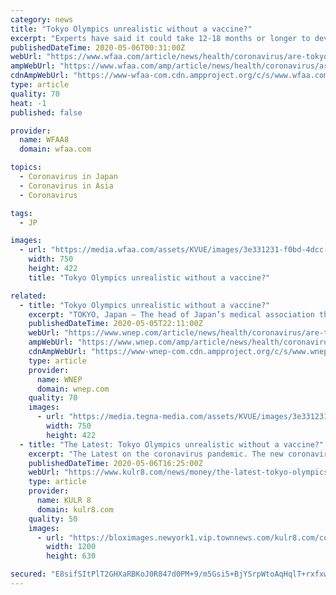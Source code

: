 ```yaml
---
category: news
title: "Tokyo Olympics unrealistic without a vaccine?"
excerpt: "Experts have said it could take 12-18 months or longer to develop a vaccine that is safe and effective for clinical use."
publishedDateTime: 2020-05-06T00:31:00Z
webUrl: "https://www.wfaa.com/article/news/health/coronavirus/are-tokyo-olympics-unrealistic-without-a-vaccine/507-cb561bdb-a467-4fb7-9082-f33ffb2ee3d7"
ampWebUrl: "https://www.wfaa.com/amp/article/news/health/coronavirus/are-tokyo-olympics-unrealistic-without-a-vaccine/507-cb561bdb-a467-4fb7-9082-f33ffb2ee3d7"
cdnAmpWebUrl: "https://www-wfaa-com.cdn.ampproject.org/c/s/www.wfaa.com/amp/article/news/health/coronavirus/are-tokyo-olympics-unrealistic-without-a-vaccine/507-cb561bdb-a467-4fb7-9082-f33ffb2ee3d7"
type: article
quality: 70
heat: -1
published: false

provider:
  name: WFAA8
  domain: wfaa.com

topics:
  - Coronavirus in Japan
  - Coronavirus in Asia
  - Coronavirus

tags:
  - JP

images:
  - url: "https://media.wfaa.com/assets/KVUE/images/3e331231-f0bd-4dcc-9553-1c5e96bc869b/3e331231-f0bd-4dcc-9553-1c5e96bc869b_750x422.jpg"
    width: 750
    height: 422
    title: "Tokyo Olympics unrealistic without a vaccine?"

related:
  - title: "Tokyo Olympics unrealistic without a vaccine?"
    excerpt: "TOKYO, Japan — The head of Japan’s medical association thinks it will be difficult to hold the Olympics without an effective coronavirus vaccine. “I hope vaccines and drugs will be developed as soon as possible,” Japan Medical Association President Yoshitake Yokokura said Tuesday. Japan and the International Olympic Committee agreed to ..."
    publishedDateTime: 2020-05-05T22:11:00Z
    webUrl: "https://www.wnep.com/article/news/health/coronavirus/are-tokyo-olympics-unrealistic-without-a-vaccine/507-cb561bdb-a467-4fb7-9082-f33ffb2ee3d7"
    ampWebUrl: "https://www.wnep.com/amp/article/news/health/coronavirus/are-tokyo-olympics-unrealistic-without-a-vaccine/507-cb561bdb-a467-4fb7-9082-f33ffb2ee3d7"
    cdnAmpWebUrl: "https://www-wnep-com.cdn.ampproject.org/c/s/www.wnep.com/amp/article/news/health/coronavirus/are-tokyo-olympics-unrealistic-without-a-vaccine/507-cb561bdb-a467-4fb7-9082-f33ffb2ee3d7"
    type: article
    provider:
      name: WNEP
      domain: wnep.com
    quality: 70
    images:
      - url: "https://media.tegna-media.com/assets/KVUE/images/3e331231-f0bd-4dcc-9553-1c5e96bc869b/3e331231-f0bd-4dcc-9553-1c5e96bc869b_750x422.jpg"
        width: 750
        height: 422
  - title: "The Latest: Tokyo Olympics unrealistic without a vaccine?"
    excerpt: "The Latest on the coronavirus pandemic. The new coronavirus causes mild or moderate symptoms for most people. For some, especially older adults and people with existing health problems, it can"
    publishedDateTime: 2020-05-06T16:25:00Z
    webUrl: "https://www.kulr8.com/news/money/the-latest-tokyo-olympics-unrealistic-without-a-vaccine/article_33fa4b18-e096-554c-83bd-a15131a2e15d.html"
    type: article
    provider:
      name: KULR 8
      domain: kulr8.com
    quality: 50
    images:
      - url: "https://bloximages.newyork1.vip.townnews.com/kulr8.com/content/tncms/custom/image/48a16c4c-47ac-11ea-bc4e-9faae589508d.jpg"
        width: 1200
        height: 630

secured: "E8sifSItPlT2GHXaRBKoJ0R847d0PM+9/m5Gsi5+BjYSrpWtoAqHqlT+rxfxw6Ji1DoLsZX4CpwxEpp6XhanFezJe1eK66p+CIUh/FY53vhpljxpdKzS3X806xe5+YNWPQddyZUQXnDg7WAFDj2g4zwoJhyWI05+RA15mbdcLDFEegaKhoJS5NefqPt0xAplv81DXwAmi2mcyVuDSYbO45+YYPnPxeRNIx2SBYgSGz0IFMIKHgO++BenYG0rkuRwxdbZ7iu2WaMl4qMRoRRTW/TUgT3gJzcR1dxBuin2SEnbjOZnnsR/3y1vSBdztTdtTzSlwwg0BOepgTumwxUrvUD1PiX6R+kaps9pWC9xS/DrEBK9+in0QrC8qW0/3LO+xjB8/5m6q/InK0RUr0Vk/0R/qp38UlUCJL5oPDFbfVCMPd+bn4DqmjhZN78HVAQMZIWqT+/fT6eEnRWJ0+om7KYoCIY9lj8zb1P/3MlOYLI=;pnObWqtmtsxypWZIoB0JiQ=="
---
```



